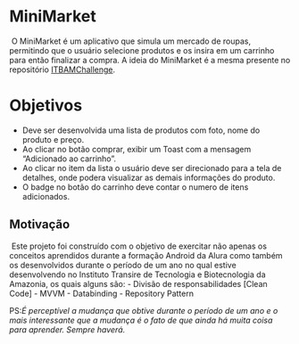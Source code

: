 # MiniMarket


​	O MiniMarket é um aplicativo que simula um mercado de roupas, permitindo que o usuário selecione produtos e os insira em um carrinho para então finalizar a compra.  A ideia do MiniMarket é a mesma presente no repositório [ITBAMChallenge](https://github.com/PSFreitas/ITBAMChallenge).


#  Objetivos
  - Deve ser desenvolvida uma lista de produtos com foto, nome do produto e preço. 
  - Ao clicar no botão comprar, exibir um Toast com a mensagem “Adicionado ao carrinho”. 
  - Ao clicar no item da lista o usuário deve ser direcionado para a tela de detalhes, onde podera visualizar as demais informações do produto.
  - O badge no botão do carrinho deve contar o numero de itens adicionados.


## Motivação

​	Este projeto foi construído com o objetivo de exercitar não apenas os conceitos aprendidos durante a formação Android da Alura como também os desenvolvidos durante o
período de um ano no qual estive desenvolvendo no Instituto Transire de Tecnologia e Biotecnologia da Amazonia, os quais alguns são:
    - Divisão de responsabilidades [Clean Code]
    - MVVM
    - Databinding
    - Repository Pattern

PS:*É perceptível a mudança que obtive durante o período de um ano e o mais interessante que a mudança é o fato de que ainda há muita coisa para aprender. Sempre haverá.*
